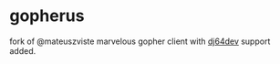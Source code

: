 # gopherus
fork of @mateuszviste marvelous gopher client
with [dj64dev](https://github.com/stsp/dj64dev/)
support added.
